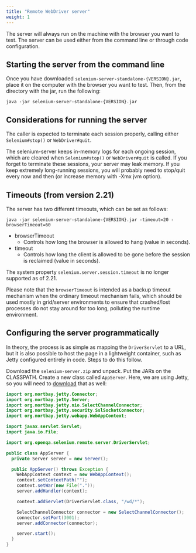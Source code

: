 ```yaml
---
title: "Remote WebDriver server"
weight: 1
---
```


The server will always run on the machine with the browser you want to
test. The server can be used either from the command line or through code
configuration.


## Starting the server from the command line

Once you have downloaded `selenium-server-standalone-{VERSION}.jar`,
place it on the computer with the browser you want to test. Then, from
the directory with the jar, run the following:

```shell
java -jar selenium-server-standalone-{VERSION}.jar
```

## Considerations for running the server

The caller is expected to terminate each session properly, calling
either `Selenium#stop()` or `WebDriver#quit`.

The selenium-server keeps in-memory logs for each ongoing session,
which are cleared when `Selenium#stop()` or `WebDriver#quit` is called. If
you forget to terminate these sessions, your server may leak memory. If
you keep extremely long-running sessions, you will probably need to
stop/quit every now and then (or increase memory with -Xmx jvm option).


## Timeouts (from version 2.21)

The server has two different timeouts, which can be set as follows:

```shell
java -jar selenium-server-standalone-{VERSION}.jar -timeout=20 -browserTimeout=60
```

* browserTimeout
  * Controls how long the browser is allowed to hang (value in seconds).
* timeout
  * Controls how long the client is allowed to be gone
  before the session is reclaimed (value in seconds).

The system property `selenium.server.session.timeout`
is no longer supported as of 2.21.

Please note that the `browserTimeout`
is intended as a backup timeout mechanism
when the ordinary timeout mechanism fails,
which should be used mostly in grid/server environments
to ensure that crashed/lost processes do not stay around for too long,
polluting the runtime environment.


## Configuring the server programmatically

In theory, the process is as simple as mapping the `DriverServlet` to
a URL, but it is also possible to host the page in a lightweight
container, such as Jetty configured entirely in code. Steps to do this
follow.

Download the `selenium-server.zip` and unpack. Put the JARs on the
CLASSPATH. Create a new class called `AppServer`. Here, we are using
Jetty, so you will need to [download](//www.eclipse.org/jetty/download.html) 
that as well:

```java
import org.mortbay.jetty.Connector;
import org.mortbay.jetty.Server;
import org.mortbay.jetty.nio.SelectChannelConnector;
import org.mortbay.jetty.security.SslSocketConnector;
import org.mortbay.jetty.webapp.WebAppContext;

import javax.servlet.Servlet;
import java.io.File;

import org.openqa.selenium.remote.server.DriverServlet;

public class AppServer {
  private Server server = new Server();

  public AppServer() throws Exception {
    WebAppContext context = new WebAppContext();
    context.setContextPath("");
    context.setWar(new File("."));
    server.addHandler(context);

    context.addServlet(DriverServlet.class, "/wd/*");

    SelectChannelConnector connector = new SelectChannelConnector();
    connector.setPort(3001);
    server.addConnector(connector);

    server.start();
  }
}
```

